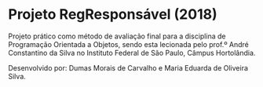 # Projeto RegResponsável (2018)
Projeto prático como método de avaliação final para a disciplina de Programação Orientada a Objetos, sendo esta lecionada pelo prof.º André Constantino da Silva no Instituto Federal de São Paulo, Câmpus Hortolândia.

Desenvolvido por: Dumas Morais de Carvalho e Maria Eduarda de Oliveira Silva.
